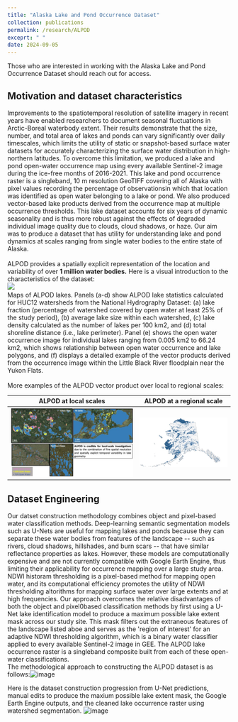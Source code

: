 ```yaml
---
title: "Alaska Lake and Pond Occurrence Dataset"
collection: publications
permalink: /research/ALPOD
exceprt: " "
date: 2024-09-05
---
```

Those who are interested in working with the Alaska Lake and Pond Occurrence Dataset should reach out for access. 
## Motivation and dataset characteristics
Improvements to the spatiotemporal resolution of satellite imagery in recent years have enabled researchers to document seasonal fluctuations in Arctic-Boreal waterbody extent. Their results demonstrate that the size, number, and total area of lakes and ponds can vary significantly over daily timescales, which limits the utility of static or snapshot-based surface water datasets for accurately characterizing the surface water distribution in high-northern latitudes. To overcome this limitation, we produced a lake and pond open-water occurrence map using every available Sentinel-2 image during the ice-free months of 2016-2021. This lake and pond occurrence raster is a singleband, 10 m resolution GeoTIFF covering all of Alaska with pixel values recording the percentage of observationsin which that location was identified as open water belonging to a lake or pond. We also produced vector-based lake products derived from the occurrence map at multiple occurrence thresholds. This lake dataset accounts for six years of dynamic seasonality and is thus more robust against the effects of degraded individual image quality due to clouds, cloud shadows, or haze. Our aim was to produce a dataset that has utility for understanding lake and pond dynamics at scales ranging from single water bodies to the entire state of Alaska. 
<br/><br/>
ALPOD provides a spatially explicit representation of the location and variability of over **1 million water bodies.** Here is a visual introduction to the characteristics of the dataset:<br/>
<img src='/images/Figure1_cropped.jpg' width='700'> <br/>Maps of ALPOD lakes. Panels (a-d) show ALPOD lake statistics calculated for HUC12 watersheds from the National Hydrography Dataset: (a) lake fraction (percentage of watershed covered by open water at least 25% of the study period), (b) average lake size within each watershed, (c) lake density calculated as the number of lakes per 100 km2, and (d) total shoreline distance (i.e., lake perimeter). Panel (e) shows the open water occurrence image for individual lakes ranging from 0.005 km2 to 66.24 km2, which shows relationship between open water occurrence and lake polygons, and (f) displays a detailed example of the vector products derived from the occurrence image within the Little Black River floodplain near the Yukon Flats.
<br/><br/>
More examples of the ALPOD vector product over local to regional scales: <br/>

ALPOD at local scales      |  ALPOD at a regional scale
:-------------------------:|:-------------------------:
<img src='/images/Lake Dataset visuals-2.jpg'>  |  <img src='/images/Lake Dataset visuals-1.jpg' width='400'>


## Dataset Engineering
Our datset construction methodology combines object and pixel-based water classification methods. Deep-learning semantic segmentation models such as U-Nets are useful for mapping lakes and ponds because they can separate these water bodies from features of the landscape  -- such as rivers, cloud shadows, hillshades, and burn scars -- that have similar reflectance properties as lakes. However, these models are computationally expensive and are not currently compatible with Google Earth Engine, thus limiting their applicability for occurrence mapping over a large study area. NDWI historam thresholding is a pixel-based method for mapping open water, and its computational efficiency promotes the utility of NDWI thresholding altorithms for mapping surface water over large extents and at high frequencies. Our approach overcomes the relative disadvantages of both the object and pixel0based classification methods by first using a U-Net lake identification model to produce a maximum possible lake extent mask across our study site. This mask filters out the extraneous features of the landscape listed aboe and serves as the 'region of interest' for an adaptive NDWI thresholding algorithm, which is a binary water classifier applied to every available Sentinel-2 image in GEE. The ALPOD lake occurrence raster is a singleband composite built from each of these open-water classifications. <br/>
The methodological approach to constructing the ALPOD dataset is as follows:![image](https://github.com/user-attachments/assets/a9122fff-ca99-4b64-a693-ebbc4ae594b7)

Here is the dataset construction progression from U-Net predictions, manual edits to produce the maxium possible lake extent mask, the Google Earth Engine outputs, and the cleaned lake occurrence raster using watershed segmentation. 
![image](https://github.com/user-attachments/assets/63cf8ed1-ceb8-4a20-8b85-c450bb328df3)
